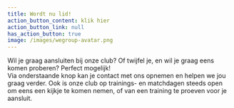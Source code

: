 ```yaml
---
title: Wordt nu lid!
action_button_content: klik hier
action_button_link: null
has_action_button: true
image: /images/wegroup-avatar.png
---
```

Wil je graag aansluiten bij onze club? Of twijfel je, en wil je graag eens komen proberen? Perfect mogelijk!\
Via onderstaande knop kan je contact met ons opnemen en helpen we jou graag verder. Ook is onze club op trainings- en matchdagen steeds open om eens een kijkje te komen nemen, of van een training te proeven voor je aansluit.
